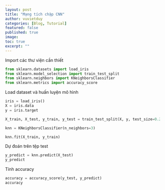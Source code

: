 ```yaml
---
layout: post
title: "Mạng tích chập CNN"
author: vuvietduy
categories: [Blog, Tutorial]
featured: false
published: true
image:
toc: true
excerpt: ""
---
```


Import các thư viện cần thiết

```python
from sklearn.datasets import load_iris
from sklearn.model_selection import train_test_split
from sklearn.neighbors import KNeighborsClassifier
from sklearn.metrics import accuracy_score
```

Load dataset và huấn luyện mô hình

```python
iris = load_iris()
X = iris.data
y = iris.target

X_train, X_test, y_train, y_test = train_test_split(X, y, test_size=0.2, random_state=42)

knn = KNeighborsClassifier(n_neighbors=3)

knn.fit(X_train, y_train)
```

Dự đoán trên tệp test

```python
y_predict = knn.predict(X_test)
y_predict
```

Tính accuracy

```python
accuracy = accuracy_score(y_test, y_predict)
accuracy
```
